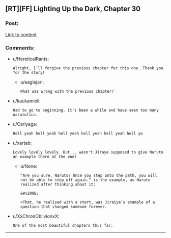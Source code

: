 ## [RT][FF] Lighting Up the Dark, Chapter 30

### Post:

[Link to content](https://forums.sufficientvelocity.com/threads/naruto-lighting-up-the-dark.51004/page-8)

### Comments:

- u/HereticalRants:
  ```
  Alright, I'll forgive the previous chapter for this one. Thank you for the story!
  ```

  - u/eaglejarl:
    ```
    What was wrong with the previous chapter?
    ```

- u/kaukamieli:
  ```
  Had to go to beginning. It's been a while and have seen too many narutofics.
  ```

- u/Cariyaga:
  ```
  Hell yeah hell yeah hell yeah hell yeah hell yeah hell ye
  ```

- u/xartab:
  ```
  Lovely lovely lovely. But... wasn't Jiraya supposed to give Naruto an example there at the end?
  ```

  - u/None:
    ```
    “Are you sure, Naruto? Once you step onto the path, you will not be able to step off again.” is the example, as Naruto realized after thinking about it:

    &#x200B;

    >That, he realised with a start, was Jiraiya’s example of a question that changed someone forever.
    ```

- u/XxChronOblivionxX:
  ```
  One of the most beautiful chapters thus far.
  ```

---

